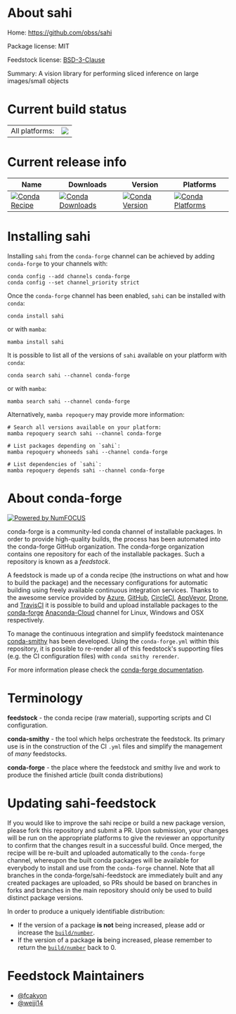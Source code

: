 About sahi
==========

Home: https://github.com/obss/sahi

Package license: MIT

Feedstock license: [BSD-3-Clause](https://github.com/conda-forge/sahi-feedstock/blob/main/LICENSE.txt)

Summary: A vision library for performing sliced inference on large images/small objects

Current build status
====================


<table><tr><td>All platforms:</td>
    <td>
      <a href="https://dev.azure.com/conda-forge/feedstock-builds/_build/latest?definitionId=14119&branchName=main">
        <img src="https://dev.azure.com/conda-forge/feedstock-builds/_apis/build/status/sahi-feedstock?branchName=main">
      </a>
    </td>
  </tr>
</table>

Current release info
====================

| Name | Downloads | Version | Platforms |
| --- | --- | --- | --- |
| [![Conda Recipe](https://img.shields.io/badge/recipe-sahi-green.svg)](https://anaconda.org/conda-forge/sahi) | [![Conda Downloads](https://img.shields.io/conda/dn/conda-forge/sahi.svg)](https://anaconda.org/conda-forge/sahi) | [![Conda Version](https://img.shields.io/conda/vn/conda-forge/sahi.svg)](https://anaconda.org/conda-forge/sahi) | [![Conda Platforms](https://img.shields.io/conda/pn/conda-forge/sahi.svg)](https://anaconda.org/conda-forge/sahi) |

Installing sahi
===============

Installing `sahi` from the `conda-forge` channel can be achieved by adding `conda-forge` to your channels with:

```
conda config --add channels conda-forge
conda config --set channel_priority strict
```

Once the `conda-forge` channel has been enabled, `sahi` can be installed with `conda`:

```
conda install sahi
```

or with `mamba`:

```
mamba install sahi
```

It is possible to list all of the versions of `sahi` available on your platform with `conda`:

```
conda search sahi --channel conda-forge
```

or with `mamba`:

```
mamba search sahi --channel conda-forge
```

Alternatively, `mamba repoquery` may provide more information:

```
# Search all versions available on your platform:
mamba repoquery search sahi --channel conda-forge

# List packages depending on `sahi`:
mamba repoquery whoneeds sahi --channel conda-forge

# List dependencies of `sahi`:
mamba repoquery depends sahi --channel conda-forge
```


About conda-forge
=================

[![Powered by
NumFOCUS](https://img.shields.io/badge/powered%20by-NumFOCUS-orange.svg?style=flat&colorA=E1523D&colorB=007D8A)](https://numfocus.org)

conda-forge is a community-led conda channel of installable packages.
In order to provide high-quality builds, the process has been automated into the
conda-forge GitHub organization. The conda-forge organization contains one repository
for each of the installable packages. Such a repository is known as a *feedstock*.

A feedstock is made up of a conda recipe (the instructions on what and how to build
the package) and the necessary configurations for automatic building using freely
available continuous integration services. Thanks to the awesome service provided by
[Azure](https://azure.microsoft.com/en-us/services/devops/), [GitHub](https://github.com/),
[CircleCI](https://circleci.com/), [AppVeyor](https://www.appveyor.com/),
[Drone](https://cloud.drone.io/welcome), and [TravisCI](https://travis-ci.com/)
it is possible to build and upload installable packages to the
[conda-forge](https://anaconda.org/conda-forge) [Anaconda-Cloud](https://anaconda.org/)
channel for Linux, Windows and OSX respectively.

To manage the continuous integration and simplify feedstock maintenance
[conda-smithy](https://github.com/conda-forge/conda-smithy) has been developed.
Using the ``conda-forge.yml`` within this repository, it is possible to re-render all of
this feedstock's supporting files (e.g. the CI configuration files) with ``conda smithy rerender``.

For more information please check the [conda-forge documentation](https://conda-forge.org/docs/).

Terminology
===========

**feedstock** - the conda recipe (raw material), supporting scripts and CI configuration.

**conda-smithy** - the tool which helps orchestrate the feedstock.
                   Its primary use is in the construction of the CI ``.yml`` files
                   and simplify the management of *many* feedstocks.

**conda-forge** - the place where the feedstock and smithy live and work to
                  produce the finished article (built conda distributions)


Updating sahi-feedstock
=======================

If you would like to improve the sahi recipe or build a new
package version, please fork this repository and submit a PR. Upon submission,
your changes will be run on the appropriate platforms to give the reviewer an
opportunity to confirm that the changes result in a successful build. Once
merged, the recipe will be re-built and uploaded automatically to the
`conda-forge` channel, whereupon the built conda packages will be available for
everybody to install and use from the `conda-forge` channel.
Note that all branches in the conda-forge/sahi-feedstock are
immediately built and any created packages are uploaded, so PRs should be based
on branches in forks and branches in the main repository should only be used to
build distinct package versions.

In order to produce a uniquely identifiable distribution:
 * If the version of a package **is not** being increased, please add or increase
   the [``build/number``](https://docs.conda.io/projects/conda-build/en/latest/resources/define-metadata.html#build-number-and-string).
 * If the version of a package **is** being increased, please remember to return
   the [``build/number``](https://docs.conda.io/projects/conda-build/en/latest/resources/define-metadata.html#build-number-and-string)
   back to 0.

Feedstock Maintainers
=====================

* [@fcakyon](https://github.com/fcakyon/)
* [@weiji14](https://github.com/weiji14/)

